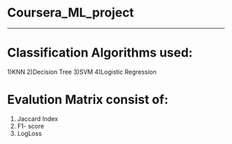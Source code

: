 # Coursera_ML_project
--------------------------------------------------------------------------------------------
# Classification Algorithms used:
1)KNN
2)Decision Tree
3)SVM
4)Logistic Regression
# Evalution Matrix consist of:
1) Jaccard Index
2) F1- score
3) LogLoss

